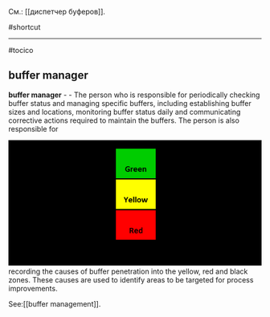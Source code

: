 См.: [[диспетчер буферов]].

#shortcut




<hr/>

#tocico

## buffer manager

<b>buffer manager</b> -  - The person who is responsible for periodically checking buffer status and managing specific buffers, including establishing buffer sizes and locations, monitoring buffer status daily and communicating corrective actions required to maintain the buffers.  The person is also responsible for 


<img src="./tocico_dictionary_2nd_editio-15_2.png"/>
recording the causes of buffer penetration into the yellow, red and black zones. These causes are used to identify areas to be targeted for process improvements.  



See:[[buffer management]].
